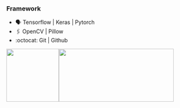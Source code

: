 ### Framework

* 🗣 Tensorflow | Keras | Pytorch
* 🖇️ OpenCV | Pillow
* :octocat: Git | Github


<a href="https://www.adamalston.com/"><img height="137.3px" src="https://github-readme-stats.vercel.app/api?username=ZeroSum0x00&hide_title=true&hide_border=true&show_icons=true&include_all_commits=true&count_private=true&line_height=21&text_color=000&icon_color=000&bg_color=0,ea6161,ffc64d,fffc4d,52fa5a&theme=graywhite" /><!-- wi*quL3fcV --><img height="137.3px" width="300px" src="https://github-readme-stats.vercel.app/api/top-langs/?username=ZeroSum0x00&hide=html&hide_title=true&hide_border=true&layout=compact&langs_count=7&exclude_repo=comp426&text_color=000&icon_color=fff&bg_color=0,52fa5a,4dfcff,c64dff&theme=graywhite" /></a>

<!--### Hi there 👋 -->

<!--
**ZeroSum0x00/** is a ✨ _special_ ✨ repository because its `README.md` (this file) appears on your GitHub profile.

Here are some ideas to get you started:

- 🔭 I’m currently working on ...
- 🌱 I’m currently learning ...
- 👯 I’m looking to collaborate on ...
- 🤔 I’m looking for help with ...
- 💬 Ask me about ...
- 📫 How to reach me: ...
- 😄 Pronouns: ...
- ⚡ Fun fact: ...
-->
